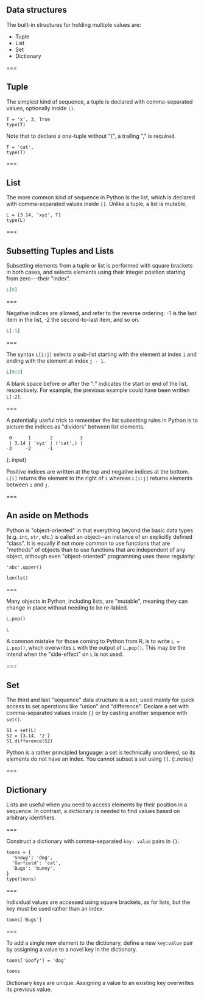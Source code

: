 ---
---

## Data structures

The built-in structures for holding multiple values are:

- Tuple
- List
- Set
- Dictionary

===

## Tuple

The simplest kind of sequence, a tuple is declared with
comma-separated values, optionally inside `()`.

```{python, title = "{{ site.handouts[0] }}"}
T = 'x', 3, True
type(T)
```

Note that to declare a one-tuple without "(", a trailing "," is required.

```{python, title = "{{ site.handouts[0] }}"}
T = 'cat',
type(T)
```

===

## List

The more common kind of sequence in Python is the list, which is
declared with comma-separated values inside `[]`. Unlike a tuple, a
list is mutable.

```{python, title = "{{ site.handouts[0] }}"}
L = [3.14, 'xyz', T]
type(L)
```

===

## Subsetting Tuples and Lists

Subsetting elements from a tuple or list is performed with square
brackets in both cases, and selects elements using their integer
position starting from zero---their "index".

```python
L[0]
```

===

Negative indices are allowed, and refer to the reverse ordering: -1 is
the last item in the list, -2 the second-to-last item, and so on.

```python
L[-1]
```

===

The syntax `L[i:j]` selects a sub-list starting with the element at index
`i` and ending with the element at index `j - 1`.

```python
L[0:2]
```

A blank space before or after the ":" indicates the start or end of the list,
respectively. For example, the previous example could have been written 
`L[:2]`.

===

A potentially useful trick to remember the list subsetting rules in Python is
to picture the indices as "dividers" between list elements.

~~~
 0      1       2          3 
 | 3.14 | 'xyz' | ('cat',) |
-3     -2      -1
~~~
{:.input}

Positive indices are written at the top and negative indices at the bottom. 
`L[i]` returns the element to the right of `i` whereas `L[i:j]` returns
elements between `i` and `j`.


===

## An aside on Methods

Python is "object-oriented" in that everything beyond the basic data types (e.g. `int`, `str`, etc.) is called an object--an instance of an explicitly defined "class". It is equally if not more common to use functions that are "methods" of objects than to use functions that are independent of any object, although even "object-oriented" programming uses these regularly:

```{python, title = "{{ site.handouts[0] }}"}
'abc'.upper()
```

```{python, title = "{{ site.handouts[0] }}"}
len(lst)
```

===

Many objects in Python, including lists, are "mutable", meaning they can change in place without needing to be re-labled.

```python
L.pop()
```
```python
L
```

A common mistake for those coming to Python from R, is to write `L = L.pop()`, which overwrites `L` with the output of `L.pop()`. This may be the intend when the "side-effect" on `L` is not used.

===

## Set

The third and last "sequence" data structure is a set, used mainly for quick access to set operations like "union" and "difference". Declare a set with comma-separated values inside `{}` or by casting another sequence with `set()`.

```{python, title = "{{ site.handouts[0] }}"}
S1 = set(L)
S2 = {3.14, 'z'}
S1.difference(S2)
```

Python is a rather principled language: a set is technically unordered, so its elements do not have an index. You cannot subset a set using `[]`.
{:.notes}

===

## Dictionary

Lists are useful when you need to access elements by their position in
a sequence. In contrast, a dictionary is needed to find values based
on arbitrary identifiers.

===

Construct a dictionary with comma-separated `key: value` pairs in `{}`.

```{python, title = "{{ site.handouts[0] }}"}
toons = {
  'Snowy': 'dog',
  'Garfield': 'cat',
  'Bugs': 'bunny',
}
type(toons)
```

===

Individual values are accessed using square brackets, as for lists,
but the key must be used rather than an index.

```{python, title = "{{ site.handouts[0] }}"}
toons['Bugs']
```

===

To add a single new element to the dictionary, define a new
`key:value` pair by assigning a value to a novel key in the
dictionary.

```{python, title = "{{ site.handouts[0] }}"}
toons['Goofy'] = 'dog'
```
```python
toons
```

Dictionary keys are unique. Assigning a value to an existing key
overwrites its previous value.
